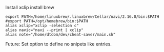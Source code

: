 Install xclip
install brew

```
export PATH=/home/linuxbrew/.linuxbrew/Cellar/navi/2.16.0/bin:$PATH
#export PATH=/opt/homebrew/bin:$PATH
alias xclip="xclip -selection c"
alias navic="navi --print | xclip"
alias note="/home/dtdom/dev/cheat-saver/main.sh"
```

Future:
    Set option to define no snipets like entries.
